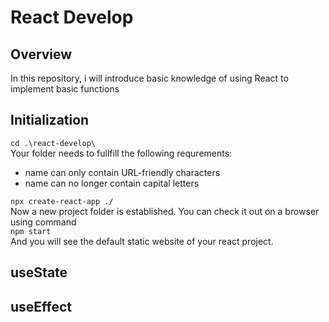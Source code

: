 # React Develop

## Overview

In this repository, i will introduce basic knowledge of using React to implement basic functions

## Initialization
`cd .\react-develop\`  
Your folder needs to fullfill the following requrements:
 * name can only contain URL-friendly characters
* name can no longer contain capital letters  

`npx create-react-app ./`  
Now a new project folder is established. You can check it out on a browser using command  
`npm start`  
And you will see the default static website of your react project.

## useState
## useEffect


